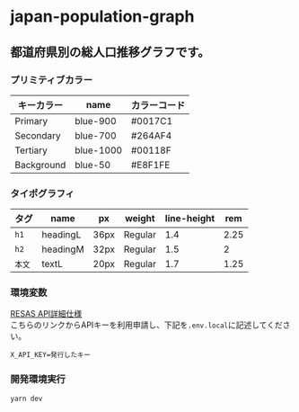 # japan-population-graph

## 都道府県別の総人口推移グラフです。

### プリミティブカラー

| キーカラー | name      | カラーコード |
| ---------- | --------- | ------------ |
| Primary    | blue-900  | #0017C1      |
| Secondary  | blue-700  | #264AF4      |
| Tertiary   | blue-1000 | #00118F      |
| Background | blue-50   | #E8F1FE      |

### タイポグラフィ

| タグ   | name     | px   | weight  | line-height | rem  |
| ------ | -------- | ---- | ------- | ----------- | ---- |
| `h1`   | headingL | 36px | Regular | 1.4         | 2.25 |
| `h2`   | headingM | 32px | Regular | 1.5         | 2    |
| `本文` | textL    | 20px | Regular | 1.7         | 1.25 |

### 環境変数

[RESAS API詳細仕様](https://opendata.resas-portal.go.jp/docs/api/v1/detail/index.html)<br>
こちらのリンクからAPIキーを利用申請し、下記を`.env.local`に記述してください。

```
X_API_KEY=発行したキー
```

### 開発環境実行

```
yarn dev
```
